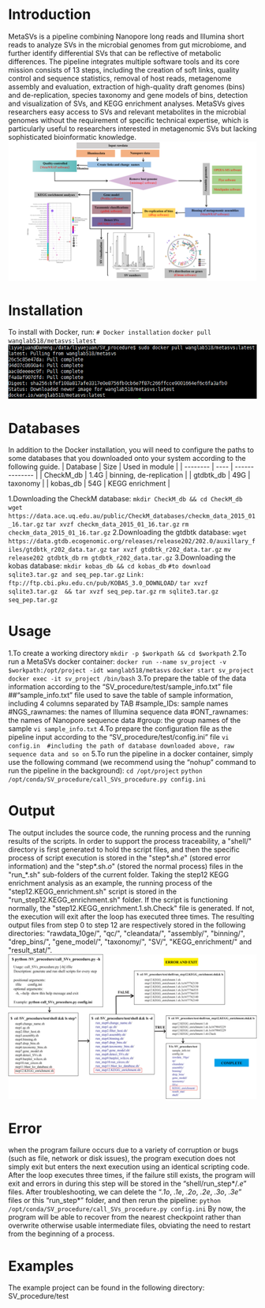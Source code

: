 # Introduction

MetaSVs is a pipeline combining Nanopore long reads and Illumina short reads to analyze SVs in the microbial genomes from gut microbiome, and further identify differential SVs that can be reflective of metabolic differences. The pipeline integrates multiple software tools and its core mission consists of 13 steps, including the creation of soft links, quality control and sequence statistics, removal of host reads, metagenome assembly and evaluation, extraction of high-quality draft genomes (bins) and de-replication, species taxonomy and gene models of bins, detection and visualization of SVs, and KEGG enrichment analyses. MetaSVs gives researchers easy access to SVs and relevant metabolites in the microbial genomes without the requirement of specific technical expertise, which is particularly useful to researchers interested in metagenomic SVs but lacking sophisticated bioinformatic knowledge.
![image](https://github.com/Wlab518/SV_procedure/blob/main/fig/fig1.png)

# Installation

To install with Docker, run:
`# Docker installation`
`docker pull wanglab518/metasvs:latest`
![image](https://github.com/Wlab518/SV_procedure/blob/main/fig/fig2.png)

# Databases

In addition to the Docker installation, you will need to configure the paths to some databases that you downloaded onto your system according to the following guide.
| Database | Size |	Used in module |
| -------- | ---- | -------------- |
| CheckM_db |	1.4G |	binning, de-replication |
| gtdbtk_db	| 49G	| taxonomy |
| kobas_db |	54G	| KEGG enrichment |

1.Downloading the CheckM database:
`mkdir CheckM_db && cd CheckM_db`
`wget https://data.ace.uq.edu.au/public/CheckM_databases/checkm_data_2015_01_16.tar.gz`
`tar xvzf checkm_data_2015_01_16.tar.gz`
`rm checkm_data_2015_01_16.tar.gz`
2.Downloading the gtdbtk database:
`wget https://data.gtdb.ecogenomic.org/releases/release202/202.0/auxillary_files/gtdbtk_r202_data.tar.gz`
`tar xvzf gtdbtk_r202_data.tar.gz` 
`mv release202 gtdbtk_db` 
`rm gtdbtk_r202_data.tar.gz`
3.Downloading the kobas database:
`mkdir kobas_db && cd kobas_db`
`#to download sqlite3.tar.gz and seq_pep.tar.gz`
`Link: ftp://ftp.cbi.pku.edu.cn/pub/KOBAS_3.0_DOWNLOAD/`
`tar xvzf sqlite3.tar.gz  && tar xvzf seq_pep.tar.gz`
`rm sqlite3.tar.gz seq_pep.tar.gz`

# Usage

1.To create a working directory
`mkdir -p $workpath && cd $workpath`
2.To run a MetaSVs docker container:
`docker run --name sv_project -v $workpath:/opt/project -idt wanglab518/metasvs`
`docker start sv_project`
`docker exec -it sv_project /bin/bash`
3.To prepare the table of the data information according to the “SV_procedure/test/sample_info.txt” file
##“sample_info.txt” file used to save the table of sample information, including 4 columns separated by TAB
#sample_IDs: sample names
#NGS_rawnames: the names of Illumina sequence data
#ONT_rawnames: the names of Nanopore sequence data
#group: the group names of the sample
`vi sample_info.txt`
4.To prepare the configuration file as the pipeline input according to the “SV_procedure/test/config.ini” file
`vi config.in  #including the path of database downloaded above, raw sequence data and so on`
5.To run the pipeline in a docker container, simply use the following command (we recommend using the “nohup” command to run the pipeline in the background):
`cd /opt/project`
`python /opt/conda/SV_procedure/call_SVs_procedure.py config.ini` 
 
# Output

The output includes the source code, the running process and the running results of the scripts. In order to support the process traceability, a "shell/" directory is first generated to hold the script files, and then the specific process of script execution is stored in the "step*.sh.*e*" (stored error information) and the "step*.sh.*o*" (stored the normal process) files in the "run_*.sh" sub-folders of the current folder. Taking the step12 KEGG enrichment analysis as an example, the running process of the "step12.KEGG_enrichment.sh" script is stored in the "run_step12.KEGG_enrichment.sh" folder. If the script is functioning normally, the "step12.KEGG_enrichment.1.sh.Check" file is generated. If not, the execution will exit after the loop has executed three times. The resulting output files from step 0 to step 12 are respectively stored in the following directories: "rawdata_10ge/", "qc/", "cleandata/", "assembly/", "binning/", "drep_bins/", "gene_model/", "taxonomy/", "SV/", "KEGG_enrichment/" and "result_stat/".
![image](https://github.com/Wlab518/SV_procedure/blob/main/fig/fig3.png)

# Error

when the program failure occurs due to a variety of corruption or bugs (such as file, network or disk issues), the program execution does not simply exit but enters the next execution using an identical scripting code. After the loop executes three times, if the failure still exists, the program will exit and errors in during this step will be stored in the “shell/run_step*/*.e*” files. After troubleshooting, we can delete the “*.1o*, *.1e*, *.2o*, *.2e*, *.3o*, *.3e*” files or this “run_step*” folder, and then rerun the pipeline:
`python /opt/conda/SV_procedure/call_SVs_procedure.py config.ini`
By now, the program will be able to recover from the nearest checkpoint rather than overwrite otherwise usable intermediate files, obviating the need to restart from the beginning of a process.

# Examples
The example project can be found in the following directory: SV_procedure/test 
